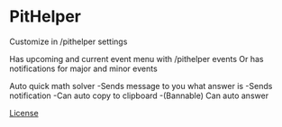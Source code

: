 # PitHelper

Customize in /pithelper settings

Has upcoming and current event menu
with /pithelper events
Or has notifications for major and minor events

Auto quick math solver
-Sends message to you what answer is
-Sends notification
-Can auto copy to clipboard
-(Bannable) Can auto answer

[License](https://github.com/ChrisTechs/PitHelper/blob/master/LICENSE.md)
